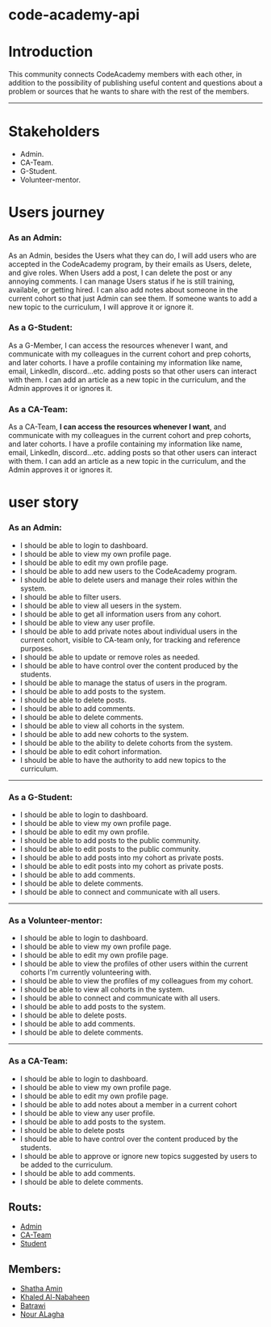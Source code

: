 # code-academy-api
# Introduction
This community connects CodeAcademy members with each other, in addition to the possibility of publishing useful content and questions about a problem or sources that he wants to share with the rest of the members.

---
# Stakeholders 
* Admin.
* CA-Team.
* G-Student. 
* Volunteer-mentor.

# Users journey
### As an Admin: 
As an Admin, besides the Users what they can do, I will add users who are accepted in the CodeAcademy program, by their emails as Users, delete, and give roles.
 When Users add a post, I can delete the post or any annoying comments.
I can manage Users status if he is still training, available, or getting hired. I can also add notes about someone in the current cohort so that just Admin can see them.
If someone wants to add a new topic to the curriculum, I will approve it or ignore it.

### As a G-Student: 
As a G-Member, I can access the resources whenever I want, and communicate with my colleagues in the current cohort and prep cohorts, and later cohorts. I have a profile containing my information like name, email, LinkedIn, discord...etc.
adding posts so that other users can interact with them.
I can add an article as a new topic in the curriculum, and the Admin approves it or ignores it.

### As a CA-Team: 
As a CA-Team, **I can access the resources whenever I want**, and communicate with my colleagues in the current cohort and prep cohorts, and later cohorts. I have a profile containing my information like name, email, LinkedIn, discord...etc.
adding posts so that other users can interact with them.
I can add an article as a new topic in the curriculum, and the Admin approves it or ignores it.



# user story
### As an Admin:
* I should be able to login to dashboard.
* I should be able to view  my own profile page.
* I should be able to edit my own profile page.
* I should be able  to add new users to the CodeAcademy program.
* I should be able to  delete users and manage their roles within the system.
* I should be able to filter users.
* I should be able to  view all uesers in the system.
* I should be able  to get all information users from any cohort.
* I should be able  to view any user profile.
* I should be able  to add private notes about individual users in the current cohort, visible to CA-team only, for tracking and reference purposes.
* I should be able to  update or remove roles as needed.
* I should be able to  have control over the content produced by the students.
* I should be able to  manage the status of users in the program.
* I should be able to  add posts to the system.
* I should be able to  delete posts. 
* I should be able to add comments.
* I should be able to  delete comments. 
* I should be able to  view all cohorts in the system. 
* I should be able to  add new cohorts to the system.
* I should be able to  the ability to delete cohorts from the system.
* I should be able to  edit cohort information.
* I should be able to  have the authority to add new topics to the curriculum. 







---
### As a G-Student:
*  I should be able to login to dashboard.
* I should be able  to view  my own profile page.
* I should be able  to edit my own profile. 
* I should be able to  add posts to the public community.
* I should be able to  edit posts to the public community.
* I should be able to  add posts into my cohort as private posts. 
* I should be able to  edit posts into my cohort as private posts.
* I should be able to  add comments.
* I should be able to  delete comments.
* I should be able to  connect and communicate with all users.
---
### As a Volunteer-mentor:
* I should be able to login to dashboard.
* I should be able to view  my own profile page.
* I should be able  to edit my own profile page.
* I should be able to  view the profiles of other users within the current cohorts I'm currently volunteering with.
* I should be able to  view the profiles of my colleagues from my cohort.
* I should be able to  view all cohorts in the system.
* I should be able to connect and communicate with all users.
* I should be able to  add posts to the system.
* I should be able to delete posts. 
* I should be able to  add comments.
* I should be able to  delete comments.
---
### As a CA-Team:
* I should be able to login to dashboard.
* I should be able  to view  my own profile page.
* I should be able  to  edit my own profile page.
* I should be able to  add notes about a member in a current cohort
* I should be able to  view any user profile.
* I should be able to  add posts to the system.
* I should be able to  delete posts 
* I should be able to  have control over the content produced by the students.
* I should be able to  approve or ignore new topics suggested by users to be added to the curriculum.
* I should be able to  add comments.
* I should be able to  delete comments.


## Routs:
- [Admin](https://hackmd.io/usqHVb_gS2CCIt846W7ydQ)
- [CA-Team](https://hackmd.io/tvGi0n1xQqCEQmEXCgs5Sw)
- [Student ](https://hackmd.io/GOEb0IUuRAaL7rZRFNeK8Q)
## Members:
- [Shatha Amin](https://github.com/Shatha-Amin)
- [Khaled Al-Nabaheen](https://github.com/KhaledAref13)
- [Batrawi](https://github.com/Batrawi)
- [Nour ALagha](https://github.com/Nour-Agha99)